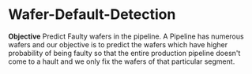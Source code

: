 # Wafer-Default-Detection
**Objective**
Predict Faulty wafers in the pipeline. A Pipeline has numerous wafers and our objective is to predict the wafers which have higher probability of being faulty so that the entire production pipeline doesn't come to a hault and we only fix the wafers of that particular segment.







